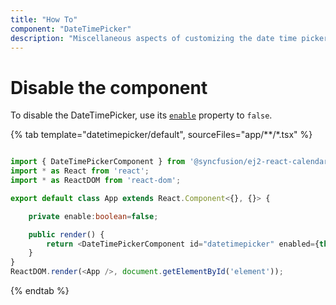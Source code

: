 ```yaml
---
title: "How To"
component: "DateTimePicker"
description: "Miscellaneous aspects of customizing the date time picker"
---
```


# Disable the component

To disable the DateTimePicker, use its
[`enable`](../../api/datetimepicker#enabled)
property to `false`.

{% tab template="datetimepicker/default", sourceFiles="app/**/*.tsx" %}

```typescript

import { DateTimePickerComponent } from '@syncfusion/ej2-react-calendars';
import * as React from 'react';
import * as ReactDOM from 'react-dom';

export default class App extends React.Component<{}, {}> {

    private enable:boolean=false;

    public render() {
        return <DateTimePickerComponent id="datetimepicker" enabled={this.enable} placeholder='Select a date and time' />;
    }
}
ReactDOM.render(<App />, document.getElementById('element'));
```

{% endtab %}